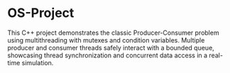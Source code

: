 # OS-Project
This C++ project demonstrates the classic Producer-Consumer problem using multithreading with mutexes and condition variables. Multiple producer and consumer threads safely interact with a bounded queue, showcasing thread synchronization and concurrent data access in a real-time simulation.
